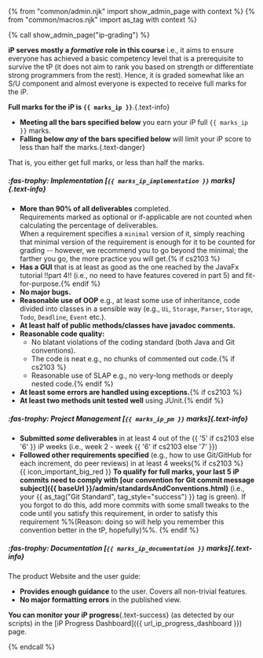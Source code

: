 {% from "common/admin.njk" import show_admin_page with context %}
{% from "common/macros.njk" import as_tag with context %}

{% call show_admin_page("ip-grading") %}
<div id="main">

<div id="title">

</div>
<div id="body">

**iP serves mostly a _formative_ role in this course** i.e., it aims to ensure everyone has achieved a basic competency level that is a prerequisite to survive the tP (it does not aim to rank you based on strength or differentiate strong programmers from the rest). Hence, it is graded somewhat like an S/U component and almost everyone is expected to receive full marks for the iP.

****Full marks for the iP is `{{ marks_ip }}`****.{.text-info}

* **Meeting all the bars specified below** you earn your iP full  `{{ marks_ip }}` marks.
* **Falling below _any_ of the bars specified below** will limit your iP score to less than half the marks.{.text-danger}

That is, you either get full marks, or less than half the marks.

<box>

##### :fas-trophy: Implementation [`{{ marks_ip_implementation }}` marks]{.text-info}

* **More than 90% of all deliverables** completed.<br>
    Requirements marked as <span class="badge rounded-pill bg-secondary">optional</span> or <span class="badge rounded-pill bg-secondary">if-applicable</span> are not counted when calculating the percentage of deliverables.<br>
    When a requirement specifies a `minimal` version of it, simply reaching that minimal version of the requirement is enough for it to be counted for grading -- however, we recommend you to go beyond the minimal; the farther you go, the more practice you will get.{% if cs2103 %}
* **Has a GUI** that is at least as good as the one reached by the JavaFx tutorial !!part 4!! (i.e., no need to have features covered in part 5) and <tooltip content="i.e., a user can use the chatbot via the GUI">fit-for-purpose</tooltip>.{% endif %}
* **No major bugs.**
* **Reasonable use of OOP** e.g., at least some use of inheritance, code divided into classes in a sensible way (e.g., `Ui`, `Storage`, `Parser`, `Storage`, `Todo`, `Deadline`, `Event` etc.).
* **At least half of public methods/classes have javadoc comments.**
* **Reasonable code quality:**
  * No blatant violations of the coding standard (both Java and Git conventions).
  * The code is neat e.g., no chunks of commented out code.{% if cs2103 %}
  * Reasonable use of SLAP e.g., no very-long methods or deeply nested code.{% endif %}
* **At least some errors are handled using exceptions.**{% if cs2103 %}
* **At least two methods unit tested well** using JUnit.{% endif %}
</box>
<div tags="m--cs2103 m--cs2113">
<box>

##### :fas-trophy: Project Management [`{{ marks_ip_pm }}` marks]{.text-info}

* **Submitted _some_ deliverables** in at least 4 out of the {{ '5' if cs2103 else '6' }} iP weeks (i.e., week 2 - week {{ '6' if cs2103 else '7' }})
* **Followed other requirements specified** (e.g., how to use Git/GitHub for each increment, do peer reviews) in at least 4 weeks{% if cs2103 %}<br>
  {{ icon_important_big_red }} **To qualify for full marks, your last 5 iP commits need to comply with [our convention for Git commit message subject]({{ baseUrl }}/admin/standardsAndConventions.html)** (i.e., your {{ as_tag("Git Standard", tag_style="success") }} tag is green). If you forgot to do this, add more commits with some small tweaks to the code until you satisfy this requirement, in order to satisfy this requirement %%(Reason: doing so will help you remember this convention better in the tP, hopefully)%%. {% endif %}
</box>
<box>

##### :fas-trophy: Documentation [`{{ marks_ip_documentation }}` marks]{.text-info}

The product Website and the user guide:

* **Provides enough guidance** to the user. Covers all non-trivial features.
* **No major formatting errors** in the published view.
</box>
</div>

<box type="tip" seamless>

**You can monitor your iP progress**{.text-success} (as detected by our scripts) in the [iP Progress Dashboard]({{ url_ip_progress_dashboard }}) page.
</box>

</div>
</div>

{% endcall %}
